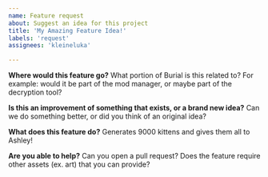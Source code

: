 ```yaml
---
name: Feature request
about: Suggest an idea for this project
title: 'My Amazing Feature Idea!'
labels: 'request'
assignees: 'kleineluka'

---
```


**Where would this feature go?**
What portion of Burial is this related to? For example: would it be part of the mod manager, or maybe part of the decryption tool? 

**Is this an improvement of something that exists, or a brand new idea?**
Can we do something better, or did you think of an original idea?

**What does this feature do?**
Generates 9000 kittens and gives them all to Ashley!

**Are you able to help?**
Can you open a pull request? Does the feature require other assets (ex. art) that you can provide? 
